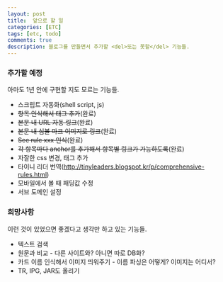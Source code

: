 ```yaml
---
layout: post
title:  앞으로 할 일
categories: [ETC]
tags: [etc, todo]
comments: true
description: 블로그를 만들면서 추가할 <del>또는 못할</del> 기능들.
---
```


### 추가할 예정

아마도 1년 안에 구현할 지도 모르는 기능들.

 * 스크립트 자동화(shell script, js)
 * ~~항목 인식해서 태그 추가~~(완료)
 * ~~본문 내 URL 자동 링크~~(완료)
 * ~~본문 내 심볼 마크 이미지로 링크~~(완료)
 * ~~See rule xxx 인식~~(완료)
 * ~~각 항목마다 anchor를 추가해서 항목별 링크가 가능하도록~~(완료)
 * 자잘한 css 변경, 태그 추가
 * 타이니 리더 번역(http://tinyleaders.blogspot.kr/p/comprehensive-rules.html)
 * 모바일에서 볼 때 패딩값 수정
 * 서브 도메인 설정

### 희망사항

이런 것이 있었으면 좋겠다고 생각만 하고 있는 기능들.

 * 텍스트 검색
 * 원문과 비교 - 다른 사이트와? 아니면 따로 DB화?
 * 카드 이름 인식해서 이미지 띄워주기 - 이름 파싱은 어떻게? 이미지는 어디서?
 * TR, IPG, JAR도 올리기

